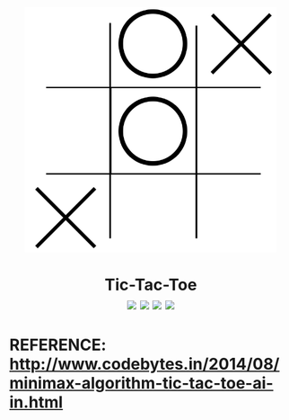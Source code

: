 <h1 align="center">
  <br />
  <img src="./assets/images/logo.png" alt="icon" width="450px" />
  <br/>
  <br/>
  Tic-Tac-Toe
  <br/>
  <img src="https://img.shields.io/badge/status-development-yellow.svg" />
  <img src="https://img.shields.io/badge/node-v8.3.0-green.svg" />
  <img src="https://img.shields.io/badge/express-v^4.16.2-green.svg" />
  <img src="https://img.shields.io/badge/mysql-v^2.15.0-green.svg" />
  <br/>
</h1>

# REFERENCE: http://www.codebytes.in/2014/08/minimax-algorithm-tic-tac-toe-ai-in.html